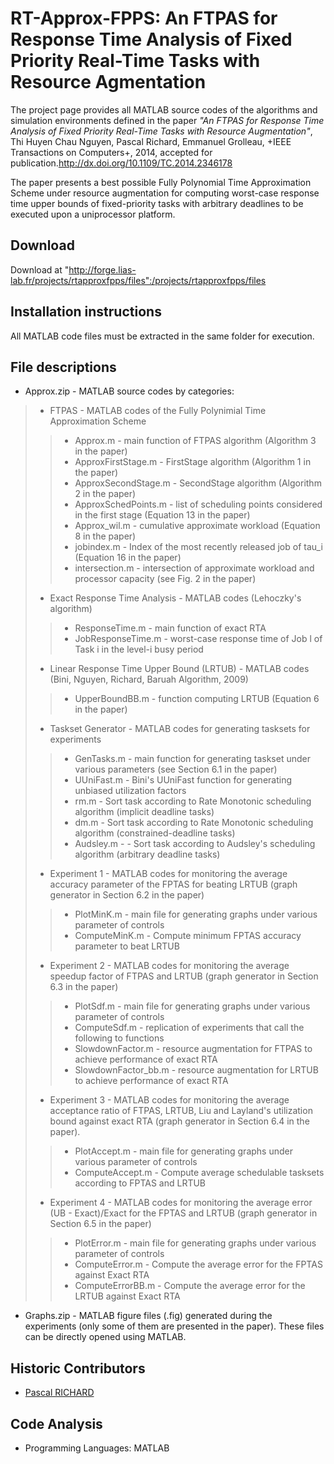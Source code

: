 # RT-Approx-FPPS: An FTPAS for Response Time Analysis of Fixed Priority Real-Time Tasks with Resource Agmentation

The project page provides all MATLAB source codes of the algorithms and simulation environments defined in the paper _"An FTPAS for Response Time Analysis of Fixed Priority Real-Time Tasks with Resource Augmentation"_, Thi Huyen Chau Nguyen, Pascal Richard, Emmanuel Grolleau,  +IEEE Transactions on Computers+, 2014, accepted for publication.<http://dx.doi.org/10.1109/TC.2014.2346178>

The paper presents a best possible Fully Polynomial Time Approximation Scheme under resource augmentation for computing worst-case response time upper bounds of fixed-priority tasks with arbitrary deadlines to be executed upon a uniprocessor platform. 

## Download

Download at "http://forge.lias-lab.fr/projects/rtapproxfpps/files":/projects/rtapproxfpps/files

## Installation instructions

All MATLAB code files must be extracted in the same folder for execution.

## File descriptions

* Approx.zip - MATLAB source codes by categories: 
> * FTPAS   - MATLAB codes of the Fully Polynimial Time Approximation Scheme
> > * Approx.m - main function of FTPAS algorithm (Algorithm 3 in the paper)
> > * ApproxFirstStage.m - FirstStage algorithm (Algorithm 1 in the paper)
> > * ApproxSecondStage.m - SecondStage algorithm (Algorithm 2 in the paper)
> > * ApproxSchedPoints.m - list of scheduling points considered in the first stage (Equation 13 in the paper)
> > * Approx_wil.m - cumulative approximate workload (Equation 8 in the paper)
> > * jobindex.m - Index of the most recently released job of tau_i (Equation 16 in the paper)
> > * intersection.m - intersection of approximate workload and processor capacity (see Fig. 2 in the paper)
> * Exact Response Time Analysis - MATLAB codes (Lehoczky's algorithm)
> > * ResponseTime.m - main function of exact RTA
> > * JobResponseTime.m - worst-case response time of Job l of Task i in the level-i busy period
> * Linear Response Time Upper Bound (LRTUB) - MATLAB codes (Bini, Nguyen, Richard, Baruah Algorithm, 2009)
> > * UpperBoundBB.m - function computing LRTUB (Equation 6 in the paper)
> * Taskset Generator - MATLAB codes for generating tasksets for experiments
> > * GenTasks.m - main function for generating taskset under various parameters (see Section 6.1 in the paper)
> > * UUniFast.m - Bini's UUniFast function for generating unbiased utilization factors
> > * rm.m - Sort task according to Rate Monotonic scheduling algorithm (implicit deadline tasks)
> > * dm.m - Sort task according to Rate Monotonic scheduling algorithm (constrained-deadline tasks)
> > * Audsley.m - - Sort task according to Audsley's scheduling algorithm (arbitrary deadline tasks)
> * Experiment 1 - MATLAB codes for monitoring the average accuracy parameter of the FPTAS for beating LRTUB (graph generator in Section 6.2 in the paper)
> > * PlotMinK.m - main file for generating graphs under various parameter of controls 
> > * ComputeMinK.m - Compute minimum FPTAS accuracy parameter to beat LRTUB 
> * Experiment 2 - MATLAB codes for monitoring the average speedup factor of FTPAS and LRTUB (graph generator in Section 6.3 in the paper)
> > * PlotSdf.m - main file for generating graphs under various parameter of controls
> > * ComputeSdf.m - replication of experiments that call the following to functions
> > * SlowdownFactor.m - resource augmentation for FTPAS to achieve performance of exact RTA
> > * SlowdownFactor_bb.m - resource augmentation for LRTUB to achieve performance of exact RTA
> * Experiment 3 - MATLAB codes for monitoring the average acceptance ratio of FTPAS, LRTUB, Liu and Layland's utilization bound against exact RTA (graph generator in Section 6.4 in the paper).
> > * PlotAccept.m - main file for generating graphs under various parameter of controls 
> > * ComputeAccept.m - Compute average schedulable tasksets according to  FPTAS and LRTUB 
> * Experiment 4 - MATLAB codes for monitoring the average error (UB - Exact)/Exact for the FPTAS and LRTUB (graph generator in Section 6.5 in the paper)
> > * PlotError.m - main file for generating graphs under various parameter of controls 
> > * ComputeError.m - Compute the average error for the FPTAS against Exact RTA
> > * ComputeErrorBB.m - Compute the average error for the LRTUB against Exact RTA

* Graphs.zip - MATLAB figure files (.fig) generated during the experiments (only some of them are presented in the paper). These files can be directly opened using MATLAB. 

## Historic Contributors

* [Pascal RICHARD](https://www.lias-lab.fr/fr/members/pascalrichard/)

## Code Analysis

* Programming Languages: MATLAB